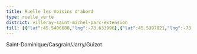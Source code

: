 ```yaml
---
title: Ruelle les Voisins d'abord
type: ruelle_verte
district: villeray-saint-michel-parc-extension
fill: [{"lat":45.5406688,"lng":-73.633996},{"lat":45.5397821,"lng":-73.6308847}]
---
```


Saint-Dominique/Casgrain/Jarry/Guizot